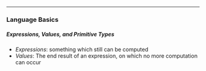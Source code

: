 ***
### Language Basics
##### Expressions, Values, and Primitive Types
- *Expressions*: something which still can be computed
- *Values*: The end result of an expression, on which no more computation can occur